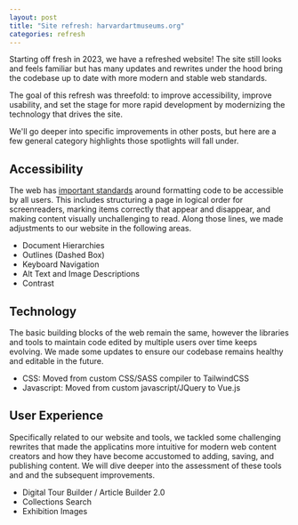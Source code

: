 ```yaml
---
layout: post
title: "Site refresh: harvardartmuseums.org"
categories: refresh
---
```


Starting off fresh in 2023, we have a refreshed website! The site still looks and feels familiar but has many updates and rewrites under the hood bring the codebase up to date with more modern and stable web standards.

The goal of this refresh was threefold: to improve accessibility, improve usability, and set the stage for more rapid development by modernizing the technology that drives the site.

We'll go deeper into specific improvements in other posts, but here are a few general category highlights those spotlights will fall under.

## Accessibility

The web has [important standards](https://www.w3.org/standards/webdesign/accessibility) around formatting code to be accessible by all users. This includes structuring a page in logical order for screenreaders, marking items correctly that appear and disappear, and making content visually unchallenging to read. Along those lines, we made adjustments to our website in the following areas.

 -  Document Hierarchies
 - Outlines (Dashed Box)
 - Keyboard Navigation
 - Alt Text and Image Descriptions
 - Contrast

## Technology

The basic building blocks of the web remain the same, however the libraries and tools to maintain code edited by multiple users over time keeps evolving. We made some updates to ensure our codebase remains healthy and editable in the future.

 - CSS: Moved from custom CSS/SASS compiler to TailwindCSS
 - Javascript: Moved from custom javascript/JQuery to Vue.js

## User Experience

Specifically related to our website and tools, we tackled some challenging rewrites that made the applicatins more intuitive for modern web content creators and how they have become accustomed to adding, saving, and publishing content. We will dive deeper into the assessment of these tools and and the subsequent improvements.

 - Digital Tour Builder / Article Builder 2.0
 - Collections Search
 - Exhibition Images
